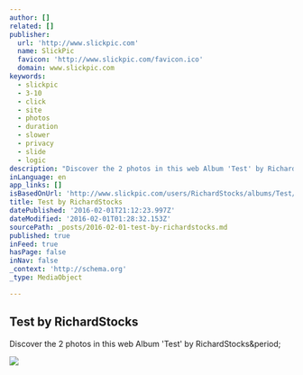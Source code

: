 ```yaml
---
author: []
related: []
publisher:
  url: 'http://www.slickpic.com'
  name: SlickPic
  favicon: 'http://www.slickpic.com/favicon.ico'
  domain: www.slickpic.com
keywords:
  - slickpic
  - 3-10
  - click
  - site
  - photos
  - duration
  - slower
  - privacy
  - slide
  - logic
description: "Discover the 2 photos in this web Album 'Test' by RichardStocks."
inLanguage: en
app_links: []
isBasedOnUrl: 'http://www.slickpic.com/users/RichardStocks/albums/Test/photo?fullsize&ref&src=squared#11923194'
title: Test by RichardStocks
datePublished: '2016-02-01T21:12:23.997Z'
dateModified: '2016-02-01T01:28:32.153Z'
sourcePath: _posts/2016-02-01-test-by-richardstocks.md
published: true
inFeed: true
hasPage: false
inNav: false
_context: 'http://schema.org'
_type: MediaObject

---
```

<article style=""><h1>Test by RichardStocks</h1><p>Discover the 2 photos in this web Album 'Test' by RichardStocks&amp;period;</p><img src="https://pics-keycdn.slickpic.com/MTQyMjc1ZTdiOTUyNDk,/20160131/MTE5MjMxOTMyNTll/i/150/DSC_2582.jpg" /></article>
